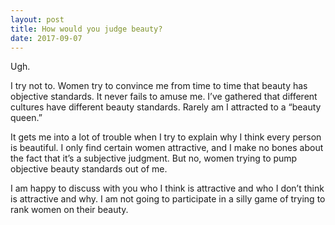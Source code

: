 ```yaml
---
layout: post
title: How would you judge beauty?
date: 2017-09-07
---
```


<p>Ugh.</p><p>I try not to. Women try to convince me from time to time that beauty has objective standards. It never fails to amuse me. I’ve gathered that different cultures have different beauty standards. Rarely am I attracted to a “beauty queen.”</p><p>It gets me into a lot of trouble when I try to explain why I think every person is beautiful. I only find certain women attractive, and I make no bones about the fact that it’s a subjective judgment. But no, women trying to pump objective beauty standards out of me.</p><p>I am happy to discuss with you who I think is attractive and who I don’t think is attractive and why. I am not going to participate in a silly game of trying to rank women on their beauty.</p>

